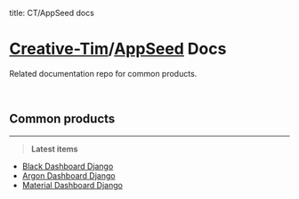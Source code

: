 
title: CT/AppSeed docs

# [Creative-Tim](https://www.creative-tim.com/)/[AppSeed](https://appseed.us/) Docs

Related documentation repo for common products.

<br />

## Common products
---

> **Latest items**

- [Black Dashboard Django](/products/black-dashboard-django/)
- [Argon Dashboard Django](/products/argon-dashboard-django/)
- [Material Dashboard Django](/products/material-dashboard-django/)
